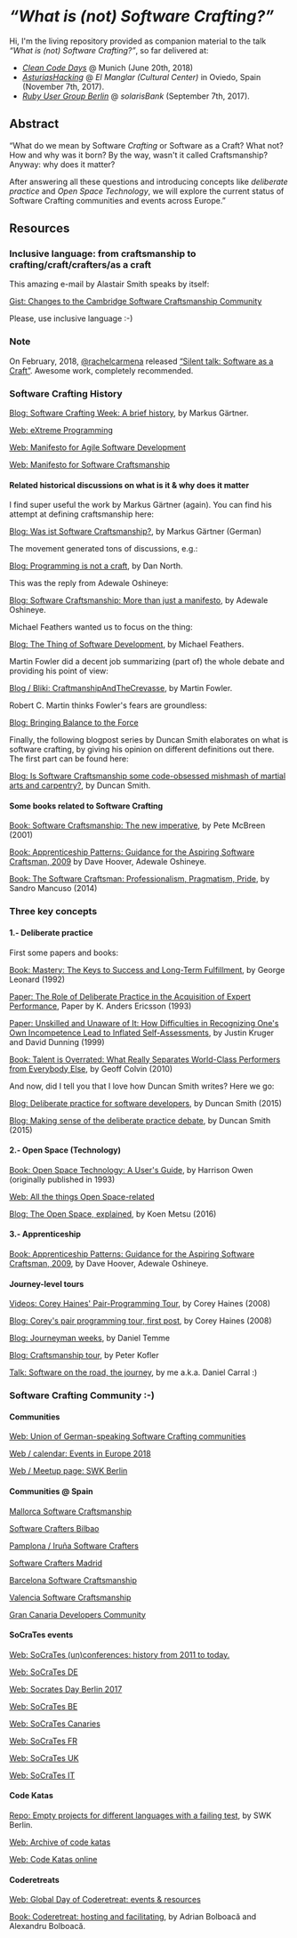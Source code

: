# *“What is (not) Software Crafting?”*

Hi, I'm the living repository provided as companion material to the talk *“What is (not) Software Crafting?”*, so far delivered at:

- *[Clean Code Days](https://www.cleancode-days.de/agenda-english/talks/articles/m34-what-is-software-as-a-craft-12697.html)* @ Munich (June 20th, 2018)
- *[AsturiasHacking](https://www.meetup.com/AsturiasHacking/events/244424657/)* @ *El Manglar (Cultural Center)* in Oviedo, Spain (November 7th, 2017).
- *[Ruby User Group Berlin](http://www.rug-b.de/topics/what-is-not-software-crafsmanship-541)* @ *solarisBank* (September 7th, 2017).

## Abstract

“What do we mean by Software *Crafting* or Software as a Craft? What not? How and why was it born? By the way, wasn't it called Craftsmanship? Anyway: why does it matter?

After answering all these questions and introducing concepts like *deliberate practice* and *Open Space Technology*, we will explore the current status of Software Crafting communities and events across Europe.”

## Resources

### Inclusive language: from craftsmanship to crafting/craft/crafters/as a craft

This amazing e-mail by Alastair Smith speaks by itself:

[Gist: Changes to the Cambridge Software Craftsmanship Community](https://gist.github.com/alastairs/f00d1b81bfacbaddb064ecb9748cfd94)

Please, use inclusive language :-)

### Note

On February, 2018, [@rachelcarmena](https://github.com/rachelcarmena) released [“Silent talk: Software as a Craft”](https://codurance.com/videos/2018-02-23-software-as-a-craft/). Awesome work, completely recommended.

### Software Crafting History

[Blog: Software Crafting Week: A brief history](http://www.shino.de/2010/05/14/software-craftsmanship-week-a-brief-history/), by Markus Gärtner.

[Web: eXtreme Programming](http://www.extremeprogramming.org)

[Web: Manifesto for Agile Software Development](http://agilemanifesto.org/)

[Web: Manifesto for Software Craftsmanship](http://manifesto.softwarecraftsmanship.org/)

#### Related historical discussions on what is it & why does it matter

I find super useful the work by Markus Gärtner (again). You can find his attempt at defining craftsmanship here:

[Blog: Was ist Software Craftsmanship?](http://www.mgaertne.de/2011/11/was-ist-software-craftsmanship/), by Markus Gärtner (German)

The movement generated tons of discussions, e.g.:

[Blog: Programming is not a craft](https://dannorth.net/2011/01/11/programming-is-not-a-craft/), by Dan North.

This was the reply from Adewale Oshineye:

[Blog: Software Craftsmanship: More than just a manifesto](http://blog.oshineye.com/2011/01/software-craftsmanship-more-than-just.html), by Adewale Oshineye.

Michael Feathers wanted us to focus on the thing:

[Blog: The Thing of Software Development](http://michaelfeathers.typepad.com/michael_feathers_blog/2011/01/the-thing-of-software-development.html), by Michael Feathers.

Martin Fowler did a decent job summarizing (part of) the whole debate and providing his point of view:

[Blog / Bliki: CraftmanshipAndTheCrevasse](https://martinfowler.com/bliki/CraftmanshipAndTheCrevasse.html), by Martin Fowler.

Robert C. Martin thinks Fowler's fears are groundless:

[Blog: Bringing Balance to the Force](http://blog.cleancoder.com/uncle-bob/2011/01/19/individuals-and-interactions.html)

Finally, the following blogpost series by Duncan Smith elaborates on what is software crafting, by giving his opinion on different definitions out there. The first part can be found here:

[Blog: Is Software Craftsmanship some code-obsessed mishmash of martial arts and carpentry?](http://itsadeliverything.com/is-software-craftsmanship-some-code-obsessed-mishmash-of-martial-arts-and-carpentry), by Duncan Smith.

#### Some books related to Software Crafting

[Book: Software Craftsmanship: The new imperative](https://www.amazon.com/Software-Craftsmanship-Imperative-Pete-McBreen/dp/0201733862), by Pete McBreen (2001)

[Book: Apprenticeship Patterns: Guidance for the Aspiring Software Craftsman, 2009](https://www.amazon.de/Apprenticeship-Patterns-Guidance-Aspiring-Craftsman/dp/0596518382) by Dave Hoover, Adewale Oshineye.

[Book: The Software Craftsman: Professionalism, Pragmatism, Pride](https://www.amazon.com/Software-Craftsman-Professionalism-Pragmatism-Robert-ebook/dp/B00QXAGIDO), by Sandro Mancuso (2014)

### Three key concepts

#### 1.- Deliberate practice

First some papers and books:

[Book: Mastery: The Keys to Success and Long-Term Fulfillment](https://www.amazon.com/Mastery-Keys-Success-Long-Term-Fulfillment/dp/0452267560), by George Leonard (1992)

[Paper: The Role of Deliberate Practice in the Acquisition of Expert Performance](http://www.nytimes.com/images/blogs/freakonomics/pdf/DeliberatePractice(PsychologicalReview).pdf), Paper by K. Anders Ericsson (1993)

[Paper: Unskilled  and  Unaware  of  It:  How  Difficulties  in  Recognizing  One's  Own Incompetence  Lead  to  Inflated  Self-Assessments](http://psych.colorado.edu/~vanboven/teaching/p7536_heurbias/p7536_readings/kruger_dunning.pdf), by Justin  Kruger  and  David  Dunning (1999)

[Book: Talent is Overrated: What Really Separates World-Class Performers from Everybody Else](https://www.amazon.com/Talent-Overrated-Separates-World-Class-Performers/dp/1591842948), by Geoff Colvin (2010)

And now, did I tell you that I love how Duncan Smith writes? Here we go:

[Blog: Deliberate practice for software developers](https://www.redgreencode.com/deliberate-practice-for-software-developers/), by Duncan Smith (2015)

[Blog: Making sense of the deliberate practice debate](https://www.redgreencode.com/making-sense-of-the-deliberate-practice-debate/), by Duncan Smith (2015)

#### 2.- Open Space (Technology)

[Book: Open Space Technology: A User's Guide](https://www.amazon.com/Open-Space-Technology-Users-Guide/dp/1576754766), by Harrison Owen (originally published in 1993)

[Web: All the things Open Space-related](openspaceworld.org)

[Blog: The Open Space, explained](http://www.koenmetsu.com/blog/open-space/), by Koen Metsu (2016)

#### 3.- Apprenticeship

[Book: Apprenticeship Patterns: Guidance for the Aspiring Software Craftsman, 2009](https://www.amazon.de/Apprenticeship-Patterns-Guidance-Aspiring-Craftsman/dp/0596518382), by Dave Hoover, Adewale Oshineye.

#### Journey-level tours

[Videos: Corey Haines' Pair-Programming Tour](https://vimeo.com/channels/pairprogrammingtour), by Corey Haines (2008)

[Blog: Corey's pair programming tour, first post](http://blog.coreyhaines.com/2008/12/welcome.html), by Corey Haines (2008)

[Blog: Journeyman weeks](http://blog.dtem.me/search/label/journeyman%20weeks), by Daniel Temme

[Blog: Craftsmanship tour](http://blog.code-cop.org/2013/08/my-craftsmanship-tour.html), by Peter Kofler

[Talk: Software on the road, the journey](https://vimeo.com/267796666), by me a.k.a. Daniel Carral :)

### Software Crafting Community :-)

#### Communities

[Web: Union of German-speaking Software Crafting communities](https://www.softwerkskammer.org/)

[Web / calendar: Events in Europe 2018](https://www.softwerkskammer.org/wiki/events/2018)

[Web / Meetup page: SWK Berlin](https://www.meetup.com/Software-Craftsmanship-Berlin/)

#### Communities @ Spain

[Mallorca Software Craftsmanship](https://www.meetup.com/Mallorca-Software-Craftsmanship/)

[Software Crafters Bilbao](https://www.meetup.com/Software-Crafters-Bilbao/)

[Pamplona / Iruña Software Crafters](https://www.meetup.com/es/Pamplona-Software-Craftsmanship/)

[Software Crafters Madrid](https://www.meetup.com/madswcraft/)

[Barcelona Software Craftsmanship](https://www.meetup.com/Barcelona-Software-Craftsmanship/)

[Valencia Software Craftsmanship](https://www.meetup.com/es-ES/Valencia-Software-Craftsmanship/)

[Gran Canaria Developers Community](https://www.meetup.com/es/Gran-Canaria-Developer-Community/)

#### SoCraTes events

[Web: SoCraTes (un)conferences: history from 2011 to today.](https://www.socrates-conference.de/history.html)

[Web: SoCraTes DE](https://www.socrates-conference.de/)

[Web: Socrates Day Berlin 2017](https://www.meetup.com/Software-Craftsmanship-Berlin/events/241973901/)

[Web: SoCraTes BE](http://socratesbe.org/)

[Web: SoCraTes Canaries](https://www.socracan.com/)

[Web: SoCraTes FR](https://socrates-fr.github.io/)

[Web: SoCraTes UK](http://socratesuk.org/)

[Web: SoCraTes IT](http://www.socrates-conference.it/)

#### Code Katas

[Repo: Empty projects for different languages with a failing test](https://github.com/swkBerlin/kata-bootstraps), by SWK Berlin.

[Web: Archive of code katas](http://www.codekatas.org/)

[Web: Code Katas online](https://www.codewars.com/)

#### Coderetreats

[Web: Global Day of Coderetreat: events & resources](coderetreat.org)

[Book: Coderetreat: hosting and facilitating](https://leanpub.com/coderetreat), by Adrian Bolboacă and Alexandru Bolboacă.
